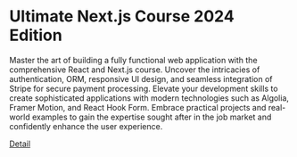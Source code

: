 # Ultimate Next.js Course 2024 Edition

Master the art of building a fully functional web application with the comprehensive React and Next.js course. Uncover the intricacies of authentication, ORM, responsive UI design, and seamless integration of Stripe for secure payment processing. Elevate your development skills to create sophisticated applications with modern technologies such as Algolia, Framer Motion, and React Hook Form. Embrace practical projects and real-world examples to gain the expertise sought after in the job market and confidently enhance the user experience. 

[Detail](https://eduitfree.com/courses/ultimate-next-js-course-2024-edition)